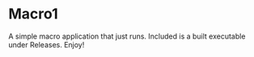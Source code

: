 # Macro1
A simple macro application that just runs.
Included is a built executable under Releases.
Enjoy!

